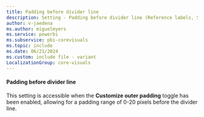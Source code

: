 ```yaml
---
title: Padding before divider line
description: Setting - Padding before divider line (Reference labels, Spacing, Padding before divider line)
author: v-jaedena
ms.author: miguelmyers
ms.service: powerbi
ms.subservice: pbi-corevisuals
ms.topic: include
ms.date: 06/21/2024
ms.custom: include file - variant
LocalizationGroup: core-visuals
---
```

#### Padding before divider line

This setting is accessible when the **Customize outer padding** toggle has been enabled, allowing for a padding range of 0-20 pixels before the divider line.
